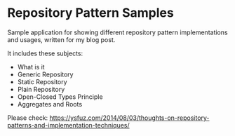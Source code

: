 # Repository Pattern Samples

Sample application for showing different repository pattern implementations and usages, written for my blog post.

It includes these subjects:
+ What is it
+ Generic Repository
+ Static Repository
+ Plain Repository
+ Open-Closed Types Principle
+ Aggregates and Roots

Please check: https://ysfuz.com/2014/08/03/thoughts-on-repository-patterns-and-implementation-techniques/
